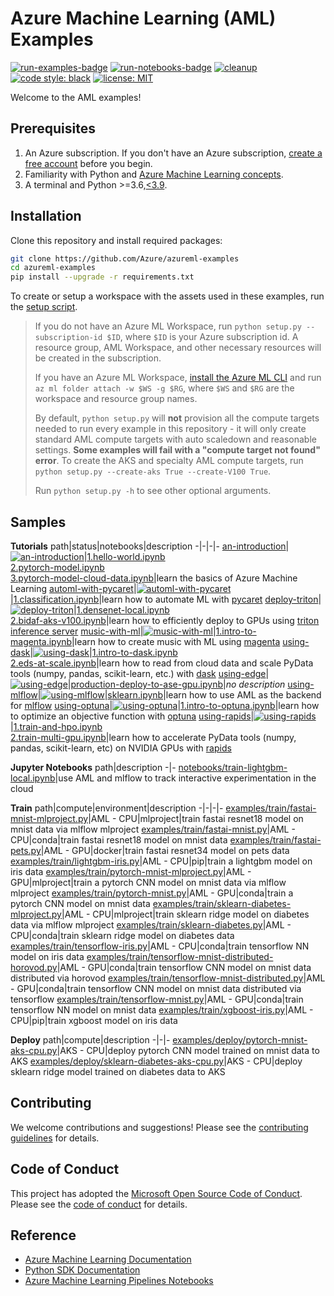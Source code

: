 # Azure Machine Learning (AML) Examples

[![run-examples-badge](https://github.com/Azure/azureml-examples/workflows/run-examples/badge.svg)](https://github.com/Azure/azureml-examples/actions?query=workflow%3Arun-examples)
[![run-notebooks-badge](https://github.com/Azure/azureml-examples/workflows/run-notebooks/badge.svg)](https://github.com/Azure/azureml-examples/actions?query=workflow%3Arun-notebooks)
[![cleanup](https://github.com/Azure/azureml-examples/workflows/cleanup/badge.svg)](https://github.com/Azure/azureml-examples/actions?query=workflow%3Acleanup)
[![code style: black](https://img.shields.io/badge/code%20style-black-000000.svg)](https://github.com/psf/black)
[![license: MIT](https://img.shields.io/badge/License-MIT-purple.svg)](LICENSE)

Welcome to the AML examples!

## Prerequisites

1. An Azure subscription. If you don't have an Azure subscription, [create a free account](https://aka.ms/AMLFree) before you begin.
2. Familiarity with Python and [Azure Machine Learning concepts](https://docs.microsoft.com/en-us/azure/machine-learning/concept-azure-machine-learning-architecture).
3. A terminal and Python >=3.6,[\<3.9](https://pypi.org/project/azureml-core).

## Installation

Clone this repository and install required packages:

```sh
git clone https://github.com/Azure/azureml-examples
cd azureml-examples
pip install --upgrade -r requirements.txt
```

To create or setup a workspace with the assets used in these examples, run the [setup script](setup.py).

> If you do not have an Azure ML Workspace, run `python setup.py --subscription-id $ID`, where `$ID` is your Azure subscription id. A resource group, AML Workspace, and other necessary resources will be created in the subscription. 
>
> If you have an Azure ML Workspace, [install the Azure ML CLI](https://docs.microsoft.com/azure/machine-learning/reference-azure-machine-learning-cli) and run `az ml folder attach -w $WS -g $RG`, where `$WS` and `$RG` are the workspace and resource group names.
>
> By default, `python setup.py` will **not** provision all the compute targets needed to run every example in this repository - it will only create standard AML compute targets with auto scaledown and reasonable settings. **Some examples will fail with a "compute target not found" error**. To create the AKS and specialty AML compute targets, run `python setup.py --create-aks True --create-V100 True`.
>
> Run `python setup.py -h` to see other optional arguments.

## Samples

**Tutorials**
path|status|notebooks|description
-|-|-|-
[an-introduction](tutorials/an-introduction)|[![an-introduction](https://github.com/Azure/azureml-examples/workflows/run-tutorial-ai/badge.svg)](https://github.com/Azure/azureml-examples/actions?query=workflow%3Arun-tutorial-ai)|[1.hello-world.ipynb](tutorials/an-introduction/1.hello-world.ipynb)<br>[2.pytorch-model.ipynb](tutorials/an-introduction/2.pytorch-model.ipynb)<br>[3.pytorch-model-cloud-data.ipynb](tutorials/an-introduction/3.pytorch-model-cloud-data.ipynb)|learn the basics of Azure Machine Learning
[automl-with-pycaret](tutorials/automl-with-pycaret)|[![automl-with-pycaret](https://github.com/Azure/azureml-examples/workflows/run-tutorial-awp/badge.svg)](https://github.com/Azure/azureml-examples/actions?query=workflow%3Arun-tutorial-awp)|[1.classification.ipynb](tutorials/automl-with-pycaret/1.classification.ipynb)|learn how to automate ML with [pycaret](https://github.com/pycaret/pycaret)
[deploy-triton](tutorials/deploy-triton)|[![deploy-triton](https://github.com/Azure/azureml-examples/workflows/run-tutorial-dt/badge.svg)](https://github.com/Azure/azureml-examples/actions?query=workflow%3Arun-tutorial-dt)|[1.densenet-local.ipynb](tutorials/deploy-triton/1.densenet-local.ipynb)<br>[2.bidaf-aks-v100.ipynb](tutorials/deploy-triton/2.bidaf-aks-v100.ipynb)|learn how to efficiently deploy to GPUs using [triton inference server](https://github.com/triton-inference-server/server)
[music-with-ml](tutorials/music-with-ml)|[![music-with-ml](https://github.com/Azure/azureml-examples/workflows/run-tutorial-mwm/badge.svg)](https://github.com/Azure/azureml-examples/actions?query=workflow%3Arun-tutorial-mwm)|[1.intro-to-magenta.ipynb](tutorials/music-with-ml/1.intro-to-magenta.ipynb)|learn how to create music with ML using [magenta](https://github.com/magenta/magenta)
[using-dask](tutorials/using-dask)|[![using-dask](https://github.com/Azure/azureml-examples/workflows/run-tutorial-ud/badge.svg)](https://github.com/Azure/azureml-examples/actions?query=workflow%3Arun-tutorial-ud)|[1.intro-to-dask.ipynb](tutorials/using-dask/1.intro-to-dask.ipynb)<br>[2.eds-at-scale.ipynb](tutorials/using-dask/2.eds-at-scale.ipynb)|learn how to read from cloud data and scale PyData tools (numpy, pandas, scikit-learn, etc.) with [dask](https://github.com/dask/dask)
[using-edge](tutorials/using-edge)|[![using-edge](https://github.com/Azure/azureml-examples/workflows/run-tutorial-ue/badge.svg)](https://github.com/Azure/azureml-examples/actions?query=workflow%3Arun-tutorial-ue)|[production-deploy-to-ase-gpu.ipynb](tutorials/using-edge/production-deploy-to-ase-gpu.ipynb)|*no description*
[using-mlflow](tutorials/using-mlflow)|[![using-mlflow](https://github.com/Azure/azureml-examples/workflows/run-tutorial-um/badge.svg)](https://github.com/Azure/azureml-examples/actions?query=workflow%3Arun-tutorial-um)|[sklearn.ipynb](tutorials/using-mlflow/sklearn.ipynb)|learn how to use AML as the backend for [mlflow](https://github.com/mlflow/mlflow)
[using-optuna](tutorials/using-optuna)|[![using-optuna](https://github.com/Azure/azureml-examples/workflows/run-tutorial-uo/badge.svg)](https://github.com/Azure/azureml-examples/actions?query=workflow%3Arun-tutorial-uo)|[1.intro-to-optuna.ipynb](tutorials/using-optuna/1.intro-to-optuna.ipynb)|learn how to optimize an objective function with [optuna](https://github.com/optuna/optuna)
[using-rapids](tutorials/using-rapids)|[![using-rapids](https://github.com/Azure/azureml-examples/workflows/run-tutorial-ur/badge.svg)](https://github.com/Azure/azureml-examples/actions?query=workflow%3Arun-tutorial-ur)|[1.train-and-hpo.ipynb](tutorials/using-rapids/1.train-and-hpo.ipynb)<br>[2.train-multi-gpu.ipynb](tutorials/using-rapids/2.train-multi-gpu.ipynb)|learn how to accelerate PyData tools (numpy, pandas, scikit-learn, etc) on NVIDIA GPUs with [rapids](https://github.com/rapidsai)

**Jupyter Notebooks**
path|description
-|-
[notebooks/train-lightgbm-local.ipynb](notebooks/train-lightgbm-local.ipynb)|use AML and mlflow to track interactive experimentation in the cloud

**Train**
path|compute|environment|description
-|-|-|-
[examples/train/fastai-mnist-mlproject.py](examples/train/fastai-mnist-mlproject.py)|AML - CPU|mlproject|train fastai resnet18 model on mnist data via mlflow mlproject
[examples/train/fastai-mnist.py](examples/train/fastai-mnist.py)|AML - CPU|conda|train fastai resnet18 model on mnist data
[examples/train/fastai-pets.py](examples/train/fastai-pets.py)|AML - GPU|docker|train fastai resnet34 model on pets data
[examples/train/lightgbm-iris.py](examples/train/lightgbm-iris.py)|AML - CPU|pip|train a lightgbm model on iris data
[examples/train/pytorch-mnist-mlproject.py](examples/train/pytorch-mnist-mlproject.py)|AML - GPU|mlproject|train a pytorch CNN model on mnist data via mlflow mlproject
[examples/train/pytorch-mnist.py](examples/train/pytorch-mnist.py)|AML - GPU|conda|train a pytorch CNN model on mnist data
[examples/train/sklearn-diabetes-mlproject.py](examples/train/sklearn-diabetes-mlproject.py)|AML - CPU|mlproject|train sklearn ridge model on diabetes data via mlflow mlproject
[examples/train/sklearn-diabetes.py](examples/train/sklearn-diabetes.py)|AML - CPU|conda|train sklearn ridge model on diabetes data
[examples/train/tensorflow-iris.py](examples/train/tensorflow-iris.py)|AML - CPU|conda|train tensorflow NN model on iris data
[examples/train/tensorflow-mnist-distributed-horovod.py](examples/train/tensorflow-mnist-distributed-horovod.py)|AML - GPU|conda|train tensorflow CNN model on mnist data distributed via horovod
[examples/train/tensorflow-mnist-distributed.py](examples/train/tensorflow-mnist-distributed.py)|AML - GPU|conda|train tensorflow CNN model on mnist data distributed via tensorflow
[examples/train/tensorflow-mnist.py](examples/train/tensorflow-mnist.py)|AML - GPU|conda|train tensorflow NN model on mnist data
[examples/train/xgboost-iris.py](examples/train/xgboost-iris.py)|AML - CPU|pip|train xgboost model on iris data

**Deploy**
path|compute|description
-|-|-
[examples/deploy/pytorch-mnist-aks-cpu.py](examples/deploy/pytorch-mnist-aks-cpu.py)|AKS - CPU|deploy pytorch CNN model trained on mnist data to AKS
[examples/deploy/sklearn-diabetes-aks-cpu.py](examples/deploy/sklearn-diabetes-aks-cpu.py)|AKS - CPU|deploy sklearn ridge model trained on diabetes data to AKS

## Contributing

We welcome contributions and suggestions! Please see the [contributing guidelines](CONTRIBUTING.md) for details.

## Code of Conduct 

This project has adopted the [Microsoft Open Source Code of Conduct](https://opensource.microsoft.com/codeofconduct/). Please see the [code of conduct](CODE_OF_CONDUCT.md) for details. 

## Reference

- [Azure Machine Learning Documentation](https://docs.microsoft.com/azure/machine-learning)
- [Python SDK Documentation](https://docs.microsoft.com/python/api/overview/azure/ml/?view=azure-ml-py)
- [Azure Machine Learning Pipelines Notebooks](https://github.com/Azure/MachineLearningNotebooks/tree/master/how-to-use-azureml/machine-learning-pipelines)